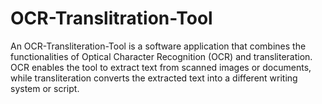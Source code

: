 # OCR-Translitration-Tool
 An OCR-Transliteration-Tool is a software application that combines the functionalities of Optical Character Recognition (OCR) and transliteration. OCR enables the tool to extract text from scanned images or documents, while transliteration converts the extracted text into a different writing system or script.



